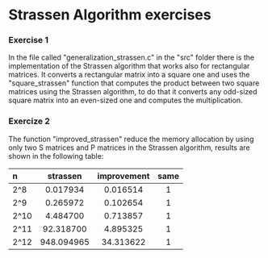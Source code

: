 # Strassen Algorithm exercises

### Exercise 1

In the file called "generalization_strassen.c" in the "src" folder there is the implementation of the Strassen algorithm that works also for rectangular matrices. It converts a rectangular matrix into a square one and uses the "square_strassen" function that computes the product between two square matrices using the Strassen algorithm, to do that it converts any odd-sized square matrix into an even-sized one and computes the multiplication.

### Exercize 2

The function "improved_strassen" reduce the memory allocation by using only two S matrices and P matrices in the Strassen algorithm, results are shown in the following table:

|n	  |strassen 	 |improvement 	 |same |
|:--- | :---:      | :---:         |:---:|
|2^8  |0.017934 	 | 0.016514 	   |1    |
|2^9 	|0.265972 	 |0.102654 	     |1    |
|2^10 |	4.484700 	 |0.713857 	     |1    |
|2^11 |	92.318700  |4.895325 	     |1    |
|2^12 |	948.094965 |34.313622 	   |1    |
